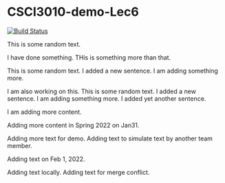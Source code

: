# CSCI3010-demo-Lec6

[![Build Status](https://app.travis-ci.com/SreeshaNath/CSCI3010-demo-Lec6.svg?branch=master)](https://app.travis-ci.com/SreeshaNath/CSCI3010-demo-Lec6)

This is some random text.

I have done something. THis is something more than that.

This is some random text.  I added a new sentence. I am adding something more.

I am also working on this.
This is some random text.  I added a new sentence. I am adding something more. I added yet another sentence.

I am adding more content.

Adding more content in Spring 2022 on Jan31.

Adding more text for demo.
Adding text to simulate text by another team member.

Adding text on Feb 1, 2022.

Adding text locally.
Adding text for merge conflict.

